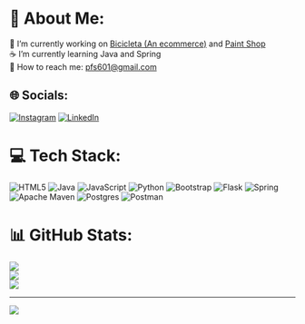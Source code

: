 # 💫 About Me:
🔭 I’m currently working on [Bicicleta (An ecommerce)](https://github.com/palomasoltys/bicicleta) and [Paint Shop](https://github.com/paint-shop-project/PaintShop)<br>☕ I’m currently learning Java and Spring<br>📧 How to reach me: pfs601@gmail.com


## 🌐 Socials:
[![Instagram](https://img.shields.io/badge/Instagram-%23E4405F.svg?logo=Instagram&logoColor=white)](https://instagram.com/palomasoltys) [![LinkedIn](https://img.shields.io/badge/LinkedIn-%230077B5.svg?logo=linkedin&logoColor=white)](https://linkedin.com/in/palomasoltys) 

# 💻 Tech Stack:
![HTML5](https://img.shields.io/badge/html5-%23E34F26.svg?style=for-the-badge&logo=html5&logoColor=white) ![Java](https://img.shields.io/badge/java-%23ED8B00.svg?style=for-the-badge&logo=java&logoColor=white) ![JavaScript](https://img.shields.io/badge/javascript-%23323330.svg?style=for-the-badge&logo=javascript&logoColor=%23F7DF1E) ![Python](https://img.shields.io/badge/python-3670A0?style=for-the-badge&logo=python&logoColor=ffdd54) ![Bootstrap](https://img.shields.io/badge/bootstrap-%23563D7C.svg?style=for-the-badge&logo=bootstrap&logoColor=white) ![Flask](https://img.shields.io/badge/flask-%23000.svg?style=for-the-badge&logo=flask&logoColor=white) ![Spring](https://img.shields.io/badge/spring-%236DB33F.svg?style=for-the-badge&logo=spring&logoColor=white) ![Apache Maven](https://img.shields.io/badge/Apache%20Maven-C71A36?style=for-the-badge&logo=Apache%20Maven&logoColor=white) ![Postgres](https://img.shields.io/badge/postgres-%23316192.svg?style=for-the-badge&logo=postgresql&logoColor=white) ![Postman](https://img.shields.io/badge/Postman-FF6C37?style=for-the-badge&logo=postman&logoColor=white)
# 📊 GitHub Stats:
![](https://github-readme-stats.vercel.app/api?username=palomasoltys&theme=radical&hide_border=false&include_all_commits=true&count_private=true)<br/>
![](https://github-readme-streak-stats.herokuapp.com/?user=palomasoltys&theme=radical&hide_border=false)<br/>
![](https://github-readme-stats.vercel.app/api/top-langs/?username=palomasoltys&theme=radical&hide_border=false&include_all_commits=true&count_private=true&layout=compact)

---
[![](https://visitcount.itsvg.in/api?id=palomasoltys&icon=0&color=0)](https://visitcount.itsvg.in)

<!-- Proudly created with GPRM ( https://gprm.itsvg.in ) -->
